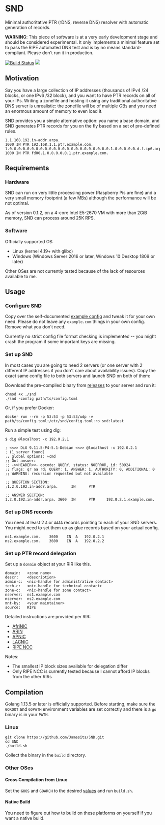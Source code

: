 # SND

Minimal authoritative PTR (rDNS, reverse DNS) resolver with automatic generation of records.

**WARNING**: This piece of software is at a very early development stage and should be considered experimental. It only implements a minimal feature set to pass the RIPE automated DNS test and is by no means standard-compliant. Please don't run it in production. 

[![Build Status](https://dev.azure.com/nekomimiswitch/General/_apis/build/status/SND?branchName=master)](https://dev.azure.com/nekomimiswitch/General/_build/latest?definitionId=71&branchName=master)
[![](https://images.microbadger.com/badges/image/jamesits/snd.svg)](https://microbadger.com/images/jamesits/snd "Get your own image badge on microbadger.com")

## Motivation

Say you have a large collection of IP addresses (thousands of IPv4 /24 blocks, or one IPv6 /32 block), and you want to have PTR records on all of your IPs. Writing a zonefile and hosting it using any traditional authoritative DNS server is unrealistic: the zonefile will be of multiple GBs and you need an enormous amount of memory to even load it. 

SND provides you a simple alternative option: you name a base domain, and SND generates PTR records for you on the fly based on a set of pre-defined rules. 

```
1.1.168.192.in-addr.arpa.                                                 1000 IN PTR 192.168.1.1.ptr.example.com.
1.0.0.0.0.0.0.0.0.0.0.0.0.0.0.0.0.0.0.0.0.0.0.0.1.0.0.0.0.0.d.f.ip6.arpa. 1000 IN PTR fd00.1.0.0.0.0.0.1.ptr.example.com.
```

## Requirements

### Hardware

SND can run on very little processing power (Raspberry Pis are fine) and a very small memory footprint (a few MBs) although the performance will be not optimal.

As of version 0.1.2, on a 4-core Intel E5-2670 VM with more than 2GiB memory, SND can process around 25K RPS.

### Software

Officially supported OS: 

* Linux (kernel 4.19+ with glibc)
* Windows (Windows Server 2016 or later, Windows 10 Desktop 1809 or later)

Other OSes are not currently tested because of the lack of resources available to me.

## Usage

### Configure SND

Copy over the self-documented [example config](examples/config.toml) and tweak it for your own need. Please do not leave any `example.com` things in your own config. Remove what you don't need. 

Currently no strict config file format checking is implemented -- you might crash the program if some important keys are missing. 

### Set up SND

In most cases you are going to need 2 servers (or one server with 2 different IP addresses if you don't care about availability issues). Copy the exact same config file to both servers and launch SND on both of them:

Download the pre-compiled binary from [releases](https://github.com/Jamesits/SND/releases) to your server and run it:

```shell
chmod +x ./snd
./snd -config path/to/config.toml
```

Or, if you prefer Docker:

```shell
docker run --rm -p 53:53 -p 53:53/udp -v path/to/config.toml:/etc/snd/config.toml:ro snd:latest
```

Run a simple test using dig:

```shell
$ dig @localhost -x 192.0.2.1

; <<>> DiG 9.11.5-P4-5.1-Debian <<>> @localhost -x 192.0.2.1
; (1 server found)
;; global options: +cmd
;; Got answer:
;; ->>HEADER<<- opcode: QUERY, status: NOERROR, id: 50924
;; flags: qr aa rd; QUERY: 1, ANSWER: 1, AUTHORITY: 0, ADDITIONAL: 0
;; WARNING: recursion requested but not available

;; QUESTION SECTION:
;1.2.0.192.in-addr.arpa.      IN      PTR

;; ANSWER SECTION:
1.2.0.192.in-addr.arpa. 3600  IN      PTR     192.0.2.1.example.com.
```

### Set up DNS records

You need at least 2 `A` or `AAAA` records pointing to each of your SND servers. You might need to set them up as glue records based on your actual config.

```
ns1.example.com.	3600	IN	A	192.0.2.1
ns2.example.com.	3600	IN	A	192.0.2.2
```

### Set up PTR record delegation

Set up a `domain` object at your RIR like this. 

```
domain:   <zone name>
descr:    <description>
admin-c:  <nic-handle for administrative contact>
tech-c:   <nic-handle for technical contact>
zone-c:   <nic-handle for zone contact>
nserver:  ns1.example.com
nserver:  ns2.example.com
mnt-by:   <your maintainer>
source:   RIPE
```

Detailed instructions are provided per RIR:

* [AfriNIC](https://afrinic.net/support/requesting-reverse-delegation)
* [ARIN](https://www.arin.net/resources/manage/reverse/)
* [APNIC](https://www.apnic.net/manage-ip/manage-resources/reverse-dns/)
* [LACNIC](https://www.lacnic.net/685/2/lacnic/5-delegation-of-reverse-resolution)
* [RIPE NCC](https://www.ripe.net/manage-ips-and-asns/db/support/configuring-reverse-dns)

Notes:

* The smallest IP block sizes available for delegation differ
* Only RIPE NCC is currently tested because I cannot afford IP blocks from the other RIRs

## Compilation

Golang 1.13.5 or later is officially supported. Before starting, make sure the `GOROOT` and `GOPATH` environment variables are set correctly and there is a `go` binary is in your `PATH`.

### Linux

```shell
git clone https://github.com/Jamesits/SND.git
cd SND
./build.sh
```

Collect the binary in the `build` directory.

### Other OSes

#### Cross Compilation from Linux

Set the `GOOS` and `GOARCH` to the desired [values](https://gist.github.com/asukakenji/f15ba7e588ac42795f421b48b8aede63) and run `build.sh`.

#### Native Build

You need to figure out how to build on these platforms on yourself if you want a native build.